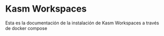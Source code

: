 <!-- documentación de Kasm docker compose para ITConsultants -->
# Kasm Workspaces

Esta es la documentación de la instalación de Kasm Workspaces a través de docker compose
